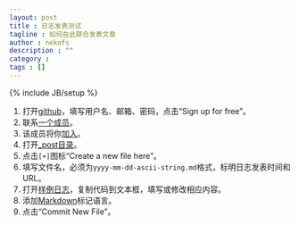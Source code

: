 ```yaml
---
layout: post
title : 日志发表测试
tagline : 如何在此联合发表文章
author : nekofs
description : ""
category : 
tags : []
---
```

{% include JB/setup %}

1. 打开[github](https://github.com/)，填写用户名、邮箱、密码，点击“Sign up for free”。
2. 联系[一个成员](https://github.com/biliscript-syndicate?tab=members)。
3. 该成员将你[加入](https://github.com/organizations/biliscript-syndicate/teams)。
4. 打开[_post目录](https://github.com/biliscript-syndicate/biliscript-syndicate.github.com/tree/master/_posts)。
5. 点击`[+]`图标“Create a new file here”。
6. 填写文件名，必须为`yyyy-mm-dd-ascii-string.md`格式，标明日志发表时间和URL。
7. 打开[样例日志](https://raw.github.com/biliscript-syndicate/biliscript-syndicate.github.com/master/_posts/2013-02-07-hello-world.md)，复制代码到文本框，填写或修改相应内容。
8. 添加[Markdown](http://zh.wikipedia.org/wiki/Markdown)标记语言。
9. 点击“Commit New File”。
